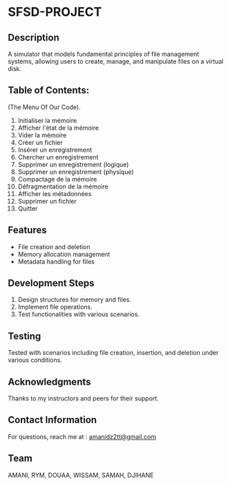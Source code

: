 # SFSD-PROJECT

## Description
A simulator that models fundamental principles of file management systems, allowing users to create, manage, and manipulate files on a virtual disk.

## Table of Contents:
(The Menu Of Our Code).
1. Initialiser la mémoire
2. Afficher l'état de la mémoire
3. Vider la mémoire
4. Créer un fichier
5. Insérer un enregistrement
6. Chercher un enregistrement
7. Supprimer un enregistrement (logique)
8. Supprimer un enregistrement (physique)
9. Compactage de la mémoire
10. Défragmentation de la mémoire
11. Afficher les métadonnées
12. Supprimer un fichier
0. Quitter

 ## Features
- File creation and deletion
- Memory allocation management
- Metadata handling for files

## Development Steps
1. Design structures for memory and files.
2. Implement file operations.
3. Test functionalities with various scenarios.

## Testing
Tested with scenarios including file creation, insertion, and deletion under various conditions.

## Acknowledgments
Thanks to my instructors and peers for their support.

## Contact Information
For questions, reach me at : amanidz2tt@gmail.com

## Team
AMANI, RYM, DOUAA, WISSAM, SAMAH, DJIHANE
